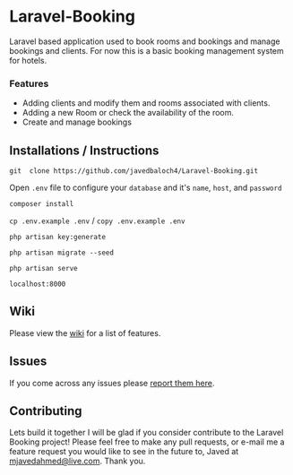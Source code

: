 # Laravel-Booking
Laravel based application used to book rooms and bookings and manage bookings and clients.
For now this is a basic booking management system for hotels.

### Features
* Adding clients and modify them and rooms associated with clients.
* Adding a new Room or check the availability of the room.
* Create and manage bookings

## Installations / Instructions

``` git  clone https://github.com/javedbaloch4/Laravel-Booking.git ```

 Open `.env` file to configure your `database` and it's `name`, `host`, and `password` 

``` composer install ```

``` cp .env.example .env ``` / ``` copy .env.example .env ```

``` php artisan key:generate ```

``` php artisan migrate --seed ```

``` php artisan serve ```

`localhost:8000`

## Wiki
Please view the [wiki](https://github.com/javedbaloch4/Laravel-Booking/wiki) for a list of features.

## Issues
If you come across any issues please [report them here](https://github.com/javedbaloch4/Laravel-Booking/issues).

## Contributing
 
 Lets build it together I will be glad if you consider contribute to the Laravel Booking project! Please feel free to make any pull requests, or e-mail me a feature request you would like to see in the future to, Javed at mjavedahmed@live.com. Thank you.
 
 







